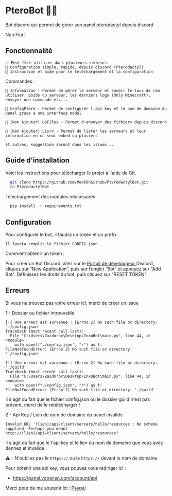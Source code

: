 
# PteroBot 🐱‍🐉

Bot discord qui permet de gérer son panel pterodactyl depuis discord


Non Fini !


## Fonctionnalité 

```
✨ Peut être utiliser dans plusieurs serveurs
🎈 Configuration simple, rapide, depuis discord (Pterodactyl)
🎉 Instruction et aide pour le téléchargement et la configuration
```
Commandes :

```
📖 Information - Permet de gérer le serveur et savoir le taux de ram utiliser, poids du serveur, les derniers logs (Only Minecraft), envoyer une commande etc...

🔨 ConfigPtero - Permet de configurer l'api key et le nom de domaine du panel grace a une interface modal

📩 (Non Ajouter) UpFiles - Permet d'envoyer des fichiers depuis discord

🔮 (Non Ajouter) Lisrv - Permet de lister les serveurs et leur information en un seul embed ou plusiers 

Et autres, suggestion seront dans les issues...
```



## Guide d'installation

Voici les instructions pour télécharger le projet à l'aide de Git.

```bash
  git clone https://github.com/MeekOnGithub/PterodactylBot.git
  cd PterodactylBot
```

Téléchargement des modules néccesaires 

```bash
  pip install -r requirements.txt
```

## Configuration

Pour configurer le bot, il faudra un token et un prefix

`Il faudra remplir le fichier CONFIG.json`

Comment obtenir un token : 

Pour créer un Bot Discord, allez sur le [Portail de développeur ](https://discord.com/developers/applications/) Discord, cliquez sur “New Application”, puis sur l’onglet “Bot” et appuyez sur “Add Bot”. Définissez les droits du bot, puis cliquez sur "RESET TOKEN".

## Erreurs

Si vous ne trouvez pas votre erreur ici, merci de créer un issue 

1 - Dossier ou fichier introuvable
```
[!] Une erreur est survenue : [Errno 2] No such file or directory: './config.json'
Traceback (most recent call last):
  File "C:\Users\Zaidorox\Desktop\InxoBot\main.py", line 44, in <module>
    with open(f"./config.json", "r") as f:
FileNotFoundError: [Errno 2] No such file or directory: './config.json'
```

```
[!] Une erreur est survenue : [Errno 2] No such file or directory: './guild'
Traceback (most recent call last):
  File "C:\Users\Zaidorox\Desktop\InxoBot\main.py", line 44, in <module>
    with open(f"./config.json", "r") as f:
FileNotFoundError: [Errno 2] No such file or directory: './guild'
```
Il s'agit du fait que le fichier config.json ou le dossier guild n'est pas présent, merci de le retélécharger !

2 - Api Key / Lien de nom de domaine du panel invalide

```
Invalid URL '(lien)/api/client/servers/hello/resources': No schema supplied. Perhaps you meant http://(lien)/api/client/servers/hello/resources?
````

Il s'agit du fait que le l'api key et le lien du nom de domaine que vous avez donnez et invalide

⚠ - N'oubliez pas le `https://` ou le `https://` devant le nom de domaine 

Pour obtenir une api key, vous pouvez vous rediriger ici : 
- https://panel.votrelien.com/account/api




Merci pour de me soutenir ici : [Paypal](https://paypal.me/envoieundonbatard.com)

